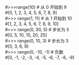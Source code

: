 #>>>range(10)        # 从 0 开始到 9<br/>
#[0, 1, 2, 3, 4, 5, 6, 7, 8, 9]<br/>
#>>> range(1, 11)     # 从 1 开始到 10<br/>
#[1, 2, 3, 4, 5, 6, 7, 8, 9, 10]<br/>
#>>> range(0, 30, 5)  # 步长为 5<br/>
#[0, 5, 10, 15, 20, 25]<br/>
#>>> range(0, 10, 3)  # 步长为 3<br/>
#[0, 3, 6, 9]<br/>
#>>> range(0, -10, -1) # 负数<br/>
#[0, -1, -2, -3, -4, -5, -6, -7, -8, -9]<br/>
